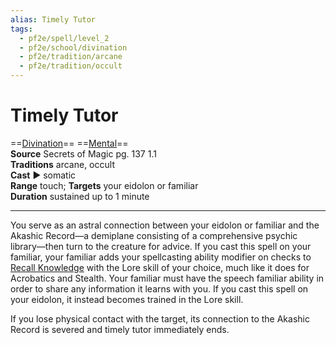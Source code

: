 ```yaml
---
alias: Timely Tutor
tags:
  - pf2e/spell/level_2
  - pf2e/school/divination
  - pf2e/tradition/arcane
  - pf2e/tradition/occult
---
```


# Timely Tutor

==[Divination](../../../Traits/Divination.md)== ==[Mental](../../../Traits/Mental.md)==  
__Source__ Secrets of Magic pg. 137 1.1  
**Traditions** arcane, occult  
**Cast** ► somatic  
**Range** touch; **Targets** your eidolon or familiar  
**Duration** sustained up to 1 minute

---

You serve as an astral connection between your eidolon or familiar and the Akashic Record—a demiplane consisting of a comprehensive psychic library—then turn to the creature for advice. If you cast this spell on your familiar, your familiar adds your spellcasting ability modifier on checks to [Recall Knowledge](../../../Rules/Actions/Recall%20Knowledge.md) with the Lore skill of your choice, much like it does for Acrobatics and Stealth. Your familiar must have the speech familiar ability in order to share any information it learns with you. If you cast this spell on your eidolon, it instead becomes trained in the Lore skill.

If you lose physical contact with the target, its connection to the Akashic Record is severed and timely tutor immediately ends.
